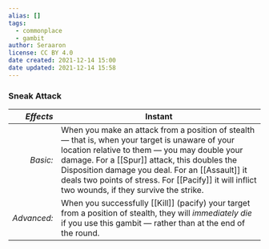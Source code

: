 ```yaml
---
alias: []
tags:
  - commonplace
  - gambit
author: Seraaron
license: CC BY 4.0
date created: 2021-12-14 15:00
date updated: 2021-12-14 15:58
---
```


### Sneak Attack

|   _Effects_ | Instant                                                                                                                                                                                                                                                                                                                                                 |
| ----------: | ------------------------------------------------------------------------------------------------------------------------------------------------------------------------------------------------------------------------------------------------------------------------------------------------------------------------------------------------------- |
|    _Basic:_ | When you make an attack from a position of stealth — that is, when your target is unaware of your location relative to them — you may double your damage. For a [[Spur]] attack, this doubles the Disposition damage you deal. For an [[Assault]] it deals two points of stress. For [[Pacify]] it will inflict two wounds, if they survive the strike. |
| _Advanced:_ | When you successfully [[Kill]] (pacify) your target from a position of stealth, they will _immediately die_ if you use this gambit — rather than at the end of the round.                                                                                                                                                                               |
